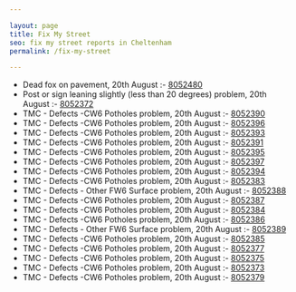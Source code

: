 ```yaml
---

layout: page
title: Fix My Street
seo: fix my street reports in Cheltenham
permalink: /fix-my-street

---
```


<!-- fix_marker starts -->

- Dead fox on pavement, 20th August :- [8052480](https://www.fixmystreet.com/report/8052480)
- Post or sign leaning slightly (less than 20 degrees) problem, 20th August :- [8052372](https://www.fixmystreet.com/report/8052372)
- TMC - Defects -CW6 Potholes  problem, 20th August :- [8052390](https://www.fixmystreet.com/report/8052390)
- TMC - Defects -CW6 Potholes  problem, 20th August :- [8052396](https://www.fixmystreet.com/report/8052396)
- TMC - Defects -CW6 Potholes  problem, 20th August :- [8052393](https://www.fixmystreet.com/report/8052393)
- TMC - Defects -CW6 Potholes  problem, 20th August :- [8052391](https://www.fixmystreet.com/report/8052391)
- TMC - Defects -CW6 Potholes  problem, 20th August :- [8052395](https://www.fixmystreet.com/report/8052395)
- TMC - Defects -CW6 Potholes  problem, 20th August :- [8052397](https://www.fixmystreet.com/report/8052397)
- TMC - Defects -CW6 Potholes  problem, 20th August :- [8052394](https://www.fixmystreet.com/report/8052394)
- TMC - Defects -CW6 Potholes  problem, 20th August :- [8052383](https://www.fixmystreet.com/report/8052383)
- TMC - Defects - Other FW6  Surface problem, 20th August :- [8052388](https://www.fixmystreet.com/report/8052388)
- TMC - Defects -CW6 Potholes  problem, 20th August :- [8052387](https://www.fixmystreet.com/report/8052387)
- TMC - Defects -CW6 Potholes  problem, 20th August :- [8052384](https://www.fixmystreet.com/report/8052384)
- TMC - Defects -CW6 Potholes  problem, 20th August :- [8052386](https://www.fixmystreet.com/report/8052386)
- TMC - Defects - Other FW6  Surface problem, 20th August :- [8052389](https://www.fixmystreet.com/report/8052389)
- TMC - Defects -CW6 Potholes  problem, 20th August :- [8052385](https://www.fixmystreet.com/report/8052385)
- TMC - Defects -CW6 Potholes  problem, 20th August :- [8052377](https://www.fixmystreet.com/report/8052377)
- TMC - Defects -CW6 Potholes  problem, 20th August :- [8052375](https://www.fixmystreet.com/report/8052375)
- TMC - Defects -CW6 Potholes  problem, 20th August :- [8052373](https://www.fixmystreet.com/report/8052373)
- TMC - Defects -CW6 Potholes  problem, 20th August :- [8052379](https://www.fixmystreet.com/report/8052379)

<!-- fix_marker ends -->